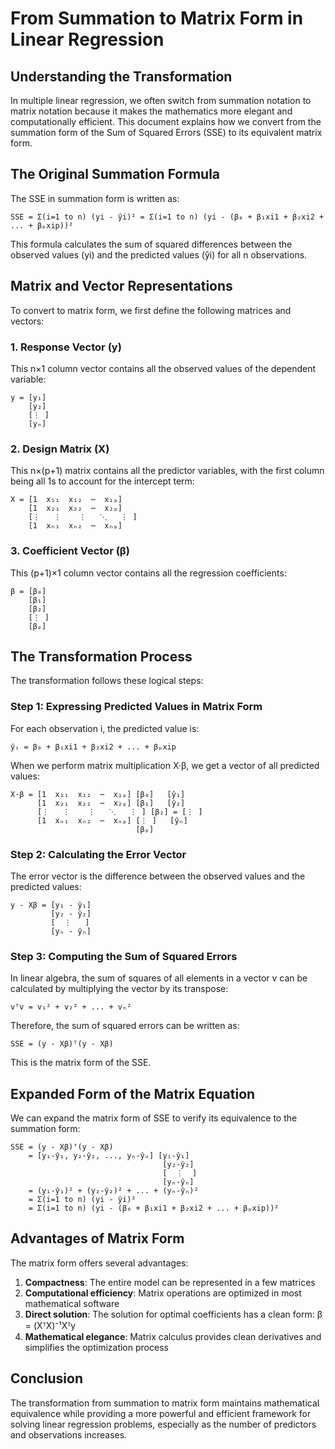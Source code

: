 # From Summation to Matrix Form in Linear Regression

## Understanding the Transformation

In multiple linear regression, we often switch from summation notation to matrix notation because it makes the mathematics more elegant and computationally efficient. This document explains how we convert from the summation form of the Sum of Squared Errors (SSE) to its equivalent matrix form.

## The Original Summation Formula

The SSE in summation form is written as:

```
SSE = Σ(i=1 to n) (yi - ŷi)² = Σ(i=1 to n) (yi - (β₀ + β₁xi1 + β₂xi2 + ... + βₚxip))²
```

This formula calculates the sum of squared differences between the observed values (yi) and the predicted values (ŷi) for all n observations.

## Matrix and Vector Representations

To convert to matrix form, we first define the following matrices and vectors:

### 1. Response Vector (y)

This n×1 column vector contains all the observed values of the dependent variable:

```
y = [y₁]
    [y₂]
    [⋮ ]
    [yₙ]
```

### 2. Design Matrix (X)

This n×(p+1) matrix contains all the predictor variables, with the first column being all 1s to account for the intercept term:

```
X = [1  x₁₁  x₁₂  ⋯  x₁ₚ]
    [1  x₂₁  x₂₂  ⋯  x₂ₚ]
    [⋮   ⋮    ⋮   ⋱   ⋮ ]
    [1  xₙ₁  xₙ₂  ⋯  xₙₚ]
```

### 3. Coefficient Vector (β)

This (p+1)×1 column vector contains all the regression coefficients:

```
β = [β₀]
    [β₁]
    [β₂]
    [⋮ ]
    [βₚ]
```

## The Transformation Process

The transformation follows these logical steps:

### Step 1: Expressing Predicted Values in Matrix Form

For each observation i, the predicted value is:

```
ŷᵢ = β₀ + β₁xi1 + β₂xi2 + ... + βₚxip
```

When we perform matrix multiplication X·β, we get a vector of all predicted values:

```
X·β = [1  x₁₁  x₁₂  ⋯  x₁ₚ] [β₀]   [ŷ₁]
      [1  x₂₁  x₂₂  ⋯  x₂ₚ] [β₁]   [ŷ₂]
      [⋮   ⋮    ⋮   ⋱   ⋮ ] [β₂] = [⋮ ]
      [1  xₙ₁  xₙ₂  ⋯  xₙₚ] [⋮ ]   [ŷₙ]
                            [βₚ]
```

### Step 2: Calculating the Error Vector

The error vector is the difference between the observed values and the predicted values:

```
y - Xβ = [y₁ - ŷ₁]
         [y₂ - ŷ₂]
         [  ⋮   ]
         [yₙ - ŷₙ]
```

### Step 3: Computing the Sum of Squared Errors

In linear algebra, the sum of squares of all elements in a vector v can be calculated by multiplying the vector by its transpose:

```
vᵀv = v₁² + v₂² + ... + vₙ²
```

Therefore, the sum of squared errors can be written as:

```
SSE = (y - Xβ)ᵀ(y - Xβ)
```

This is the matrix form of the SSE.

## Expanded Form of the Matrix Equation

We can expand the matrix form of SSE to verify its equivalence to the summation form:

```
SSE = (y - Xβ)ᵀ(y - Xβ)
    = [y₁-ŷ₁, y₂-ŷ₂, ..., yₙ-ŷₙ] [y₁-ŷ₁]
                                  [y₂-ŷ₂]
                                  [  ⋮  ]
                                  [yₙ-ŷₙ]
    = (y₁-ŷ₁)² + (y₂-ŷ₂)² + ... + (yₙ-ŷₙ)²
    = Σ(i=1 to n) (yi - ŷi)²
    = Σ(i=1 to n) (yi - (β₀ + β₁xi1 + β₂xi2 + ... + βₚxip))²
```

## Advantages of Matrix Form

The matrix form offers several advantages:

1. **Compactness**: The entire model can be represented in a few matrices
2. **Computational efficiency**: Matrix operations are optimized in most mathematical software
3. **Direct solution**: The solution for optimal coefficients has a clean form: β = (XᵀX)⁻¹Xᵀy
4. **Mathematical elegance**: Matrix calculus provides clean derivatives and simplifies the optimization process

## Conclusion

The transformation from summation to matrix form maintains mathematical equivalence while providing a more powerful and efficient framework for solving linear regression problems, especially as the number of predictors and observations increases.
